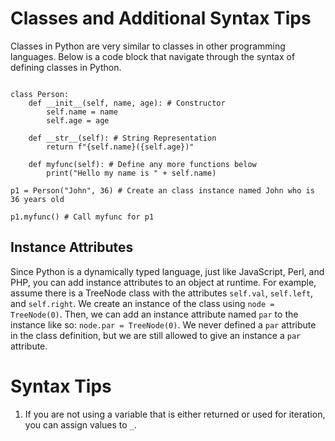 # Classes and Additional Syntax Tips
Classes in Python are very similar to classes in other programming languages. Below is a code block that navigate through the syntax of defining classes in Python. 

```{code-block} python

class Person:
    def __init__(self, name, age): # Constructor
        self.name = name
        self.age = age
    
    def __str__(self): # String Representation
        return f"{self.name}({self.age})"
    
    def myfunc(self): # Define any more functions below
        print("Hello my name is " + self.name)

p1 = Person("John", 36) # Create an class instance named John who is 36 years old

p1.myfunc() # Call myfunc for p1
```

## Instance Attributes
Since Python is a dynamically typed language, just like JavaScript, Perl, and PHP, you can add instance attributes to an object at runtime. For example, assume there is a TreeNode class with the attributes `self.val`, `self.left`, and `self.right`. We create an instance of the class using `node = TreeNode(0)`. Then, we can add an instance attribute named `par` to the instance like so: `node.par = TreeNode(0)`. We never defined a `par` attribute in the class definition, but we are still allowed to give an instance a `par` attribute. 

# Syntax Tips
1. If you are not using a variable that is either returned or used for iteration, you can assign values to `_`.
